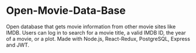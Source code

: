 
# Open-Movie-Data-Base

Open database that gets movie information from other movie sites like IMDB. Users can log in to search for a movie title, a valid IMDB ID, the year of a movie, or a plot.
Made with Node.js, React-Redux, PostgreSQL, Express and JWT.
